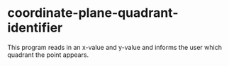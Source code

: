 # coordinate-plane-quadrant-identifier
 This program reads in an x-value and y-value and informs the user which quadrant the point appears.